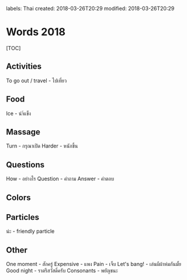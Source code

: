 labels: Thai
created: 2018-03-26T20:29
modified: 2018-03-26T20:29

# Words 2018

[TOC]

## Activities

To go out / travel - ไปเที่ยว

## Food

Ice - นำ้แข็ง

## Massage

Turn - กรุณาเปิด
Harder - หนักขึ้น

## Questions

How - อย่างไร
Question - คำถาม
Answer - คำตอบ

## Colors

## Particles

น่ะ - friendly particle

## Other

One moment - สักครู่
Expensive - แพง
Pain - เจ็บ
Let's bang! - เล่นผีผ้าห่มกันมั้ย
Good night - ราตรีสวัสดิ์ครับ
Consonants - พยัญชนะ
